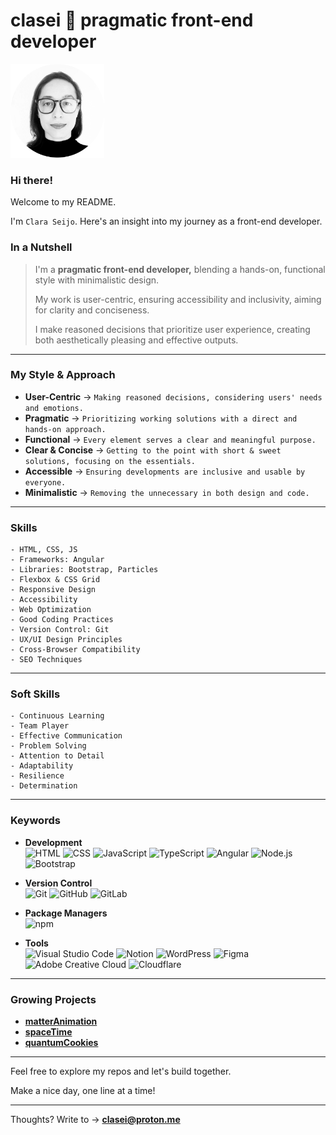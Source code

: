 # clasei 🚀 pragmatic front-end developer

[<img src="cla_sei_profile_pic_bw_circle.png" alt="clasei profile pic" width="150"/>](https://github.com/clasei/)

### Hi there! 

Welcome to my README.

I'm ```Clara Seijo```. Here's an insight into my journey as a front-end developer.

### In a Nutshell

> I'm a **pragmatic front-end developer,** blending a hands-on, functional style with minimalistic design.
> 
> My work is user-centric, ensuring accessibility and inclusivity, aiming for clarity and conciseness.
> 
> I make reasoned decisions that prioritize user experience, creating both aesthetically pleasing and effective outputs.

---

### My Style & Approach 

- **User-Centric** → ```Making reasoned decisions, considering users' needs and emotions.```
- **Pragmatic** → ```Prioritizing working solutions with a direct and hands-on approach.```
- **Functional** → ```Every element serves a clear and meaningful purpose.```
- **Clear & Concise** → ```Getting to the point with short & sweet solutions, focusing on the essentials.```
- **Accessible** → ```Ensuring developments are inclusive and usable by everyone.```
- **Minimalistic** → ```Removing the unnecessary in both design and code.```

---

### Skills 

```
- HTML, CSS, JS
- Frameworks: Angular
- Libraries: Bootstrap, Particles
- Flexbox & CSS Grid
- Responsive Design
- Accessibility
- Web Optimization
- Good Coding Practices
- Version Control: Git
- UX/UI Design Principles
- Cross-Browser Compatibility
- SEO Techniques
```

---

### Soft Skills

```
- Continuous Learning
- Team Player
- Effective Communication
- Problem Solving
- Attention to Detail
- Adaptability
- Resilience
- Determination
```

---

### Keywords

- **Development** 
<br>![HTML](https://img.shields.io/badge/-HTML-grey?logo=html5)
![CSS](https://img.shields.io/badge/-CSS-grey?logo=csswizardry)
![JavaScript](https://img.shields.io/badge/-JavaScript-grey?logo=javascript)
![TypeScript](https://img.shields.io/badge/-TypeScript-grey?logo=typescript)
![Angular](https://img.shields.io/badge/-Angular-grey?logo=angular)
![Node.js](https://img.shields.io/badge/-Node.js-grey?logo=node.js)
![Bootstrap](https://img.shields.io/badge/-Bootstrap-grey?logo=bootstrap)

- **Version Control** 
<br>![Git](https://img.shields.io/badge/-Git-grey?logo=git)
![GitHub](https://img.shields.io/badge/-GitHub-grey?logo=github)
![GitLab](https://img.shields.io/badge/-GitLab-grey?logo=gitlab)

- **Package Managers** 
<br>![npm](https://img.shields.io/badge/-npm-grey?logo=npm)

- **Tools** 
<br>![Visual Studio Code](https://img.shields.io/badge/-VS_Code-grey?style=flat&logo=visual-studio-code&logoColor=blue)
![Notion](https://img.shields.io/badge/-Notion-grey?style=flat&logo=notion&logoColor=black)
![WordPress](https://img.shields.io/badge/-WordPress-grey?logo=wordpress)
![Figma](https://img.shields.io/badge/-Figma-grey?logo=figma)
![Adobe Creative Cloud](https://img.shields.io/badge/-Adobe_Creative_Cloud-grey?style=flat&logo=adobe-creative-cloud&logoColor=%23DA1F26)
![Cloudflare](https://img.shields.io/badge/-Cloudflare-grey?style=flat&logo=cloudflare&logoColor=%23F38020)

---

### Growing Projects
- [**matterAnimation**](https://clasei.github.io/matter-animation/)
- [**spaceTime**](https://clasei.github.io/space-time/)
- [**quantumCookies**](https://clasei.github.io/quantum-cookies/)

---

Feel free to explore my repos and let's build together. 

Make a nice day, one line at a time! 

---

Thoughts? Write to → [**clasei@proton.me**](mailto:clasei@proton.me)
